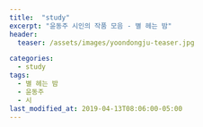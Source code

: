 ```yaml
---
title:  "study"
excerpt: "윤동주 시인의 작품 모음 - 별 헤는 밤"
header:
  teaser: /assets/images/yoondongju-teaser.jpg

categories:
  - study
tags:
  - 별 헤는 밤
  - 윤동주
  - 시
last_modified_at: 2019-04-13T08:06:00-05:00
---
```

